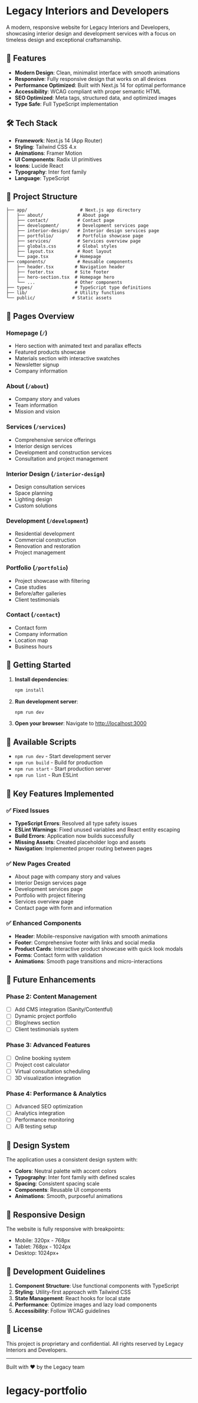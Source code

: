 # Legacy Interiors and Developers

A modern, responsive website for Legacy Interiors and Developers, showcasing interior design and development services with a focus on timeless design and exceptional craftsmanship.

## 🚀 Features

- **Modern Design**: Clean, minimalist interface with smooth animations
- **Responsive**: Fully responsive design that works on all devices
- **Performance Optimized**: Built with Next.js 14 for optimal performance
- **Accessibility**: WCAG compliant with proper semantic HTML
- **SEO Optimized**: Meta tags, structured data, and optimized images
- **Type Safe**: Full TypeScript implementation

## 🛠 Tech Stack

- **Framework**: Next.js 14 (App Router)
- **Styling**: Tailwind CSS 4.x
- **Animations**: Framer Motion
- **UI Components**: Radix UI primitives
- **Icons**: Lucide React
- **Typography**: Inter font family
- **Language**: TypeScript

## 📁 Project Structure

```
├── app/                    # Next.js app directory
│   ├── about/             # About page
│   ├── contact/           # Contact page
│   ├── development/       # Development services page
│   ├── interior-design/   # Interior design services page
│   ├── portfolio/         # Portfolio showcase page
│   ├── services/          # Services overview page
│   ├── globals.css        # Global styles
│   ├── layout.tsx         # Root layout
│   └── page.tsx          # Homepage
├── components/            # Reusable components
│   ├── header.tsx        # Navigation header
│   ├── footer.tsx        # Site footer
│   ├── hero-section.tsx  # Homepage hero
│   └── ...               # Other components
├── types/                # TypeScript type definitions
├── lib/                  # Utility functions
└── public/              # Static assets
```

## 🎨 Pages Overview

### Homepage (`/`)

- Hero section with animated text and parallax effects
- Featured products showcase
- Materials section with interactive swatches
- Newsletter signup
- Company information

### About (`/about`)

- Company story and values
- Team information
- Mission and vision

### Services (`/services`)

- Comprehensive service offerings
- Interior design services
- Development and construction services
- Consultation and project management

### Interior Design (`/interior-design`)

- Design consultation services
- Space planning
- Lighting design
- Custom solutions

### Development (`/development`)

- Residential development
- Commercial construction
- Renovation and restoration
- Project management

### Portfolio (`/portfolio`)

- Project showcase with filtering
- Case studies
- Before/after galleries
- Client testimonials

### Contact (`/contact`)

- Contact form
- Company information
- Location map
- Business hours

## 🚀 Getting Started

1. **Install dependencies**:

   ```bash
   npm install
   ```

2. **Run development server**:

   ```bash
   npm run dev
   ```

3. **Open your browser**:
   Navigate to [http://localhost:3000](http://localhost:3000)

## 📝 Available Scripts

- `npm run dev` - Start development server
- `npm run build` - Build for production
- `npm run start` - Start production server
- `npm run lint` - Run ESLint

## 🎯 Key Features Implemented

### ✅ Fixed Issues

- **TypeScript Errors**: Resolved all type safety issues
- **ESLint Warnings**: Fixed unused variables and React entity escaping
- **Build Errors**: Application now builds successfully
- **Missing Assets**: Created placeholder logo and assets
- **Navigation**: Implemented proper routing between pages

### ✅ New Pages Created

- About page with company story and values
- Interior Design services page
- Development services page
- Portfolio with project filtering
- Services overview page
- Contact page with form and information

### ✅ Enhanced Components

- **Header**: Mobile-responsive navigation with smooth animations
- **Footer**: Comprehensive footer with links and social media
- **Product Cards**: Interactive product showcase with quick look modals
- **Forms**: Contact form with validation
- **Animations**: Smooth page transitions and micro-interactions

## 🔄 Future Enhancements

### Phase 2: Content Management

- [ ] Add CMS integration (Sanity/Contentful)
- [ ] Dynamic project portfolio
- [ ] Blog/news section
- [ ] Client testimonials system

### Phase 3: Advanced Features

- [ ] Online booking system
- [ ] Project cost calculator
- [ ] Virtual consultation scheduling
- [ ] 3D visualization integration

### Phase 4: Performance & Analytics

- [ ] Advanced SEO optimization
- [ ] Analytics integration
- [ ] Performance monitoring
- [ ] A/B testing setup

## 🎨 Design System

The application uses a consistent design system with:

- **Colors**: Neutral palette with accent colors
- **Typography**: Inter font family with defined scales
- **Spacing**: Consistent spacing scale
- **Components**: Reusable UI components
- **Animations**: Smooth, purposeful animations

## 📱 Responsive Design

The website is fully responsive with breakpoints:

- Mobile: 320px - 768px
- Tablet: 768px - 1024px
- Desktop: 1024px+

## 🔧 Development Guidelines

1. **Component Structure**: Use functional components with TypeScript
2. **Styling**: Utility-first approach with Tailwind CSS
3. **State Management**: React hooks for local state
4. **Performance**: Optimize images and lazy load components
5. **Accessibility**: Follow WCAG guidelines

## 📄 License

This project is proprietary and confidential. All rights reserved by Legacy Interiors and Developers.

---

Built with ❤️ by the Legacy team

# legacy-portfolio
